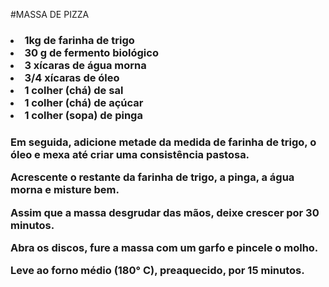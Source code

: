 #MASSA DE PIZZA 

<h3 INGREDIENTES

 - 1kg de farinha de trigo
 - 30 g de fermento biológico
 - 3 xícaras de água morna
 - 3/4 xícaras de óleo
 - 1 colher (chá) de sal
 - 1 colher (chá) de açúcar
 - 1 colher (sopa) de pinga 


<h3 MODO DE PREPARO
Misture o fermento, o sal e o açúcar em um pouco de água morna, até que o fermento esteja completamente dissolvido.

Em seguida, adicione metade da medida de farinha de trigo, o óleo e mexa até criar uma consistência pastosa.

Acrescente o restante da farinha de trigo, a pinga, a água morna e misture bem.

Assim que a massa desgrudar das mãos, deixe crescer por 30 minutos.

Abra os discos, fure a massa com um garfo e pincele o molho.

Leve ao forno médio (180° C), preaquecido, por 15 minutos.
